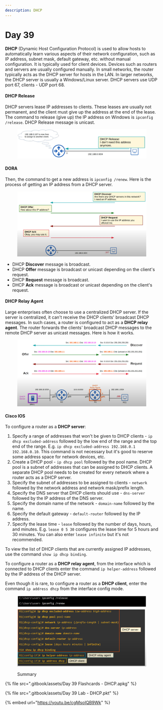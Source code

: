 ```yaml
---
description: DHCP
---
```


# Day 39

**DHCP** (Dynamic Host Configuration Protocol) is used to allow hosts to automatically learn various aspects of their network configuration, such as IP address, subnet mask, default gateway, etc. without manual configuration. It is typically used for client devices. Devices such as routers and servers are usually configured manually. In small networks, the router typically acts as the DHCP server for hosts in the LAN. In larger networks, the DHCP server is usually a Windows/Linux server. DHCP servers use UDP port 67, clients - UDP port 68.

#### DHCP Release

DHCP servers lease IP addresses to clients. These leases are usually not permanent, and the client must give up the address at the end of the lease. The command to release (give up) the IP address on Windows is `ipconfig /release`. DHCP Release message is unicast.

<figure><img src=".gitbook/assets/image (2) (1) (1) (1) (1) (1) (1) (1).png" alt="dhcp release demo" width="563"><figcaption></figcaption></figure>

#### DORA

Then, the command to get a new address is `ipconfig /renew`. Here is the process of getting an IP address from a DHCP server.

<figure><img src=".gitbook/assets/image (1) (1) (1) (1) (1) (1) (1) (1) (1) (1) (1).png" alt="getting an ip address from dhcp" width="563"><figcaption></figcaption></figure>

* DHCP **Discover** message is broadcast.&#x20;
* DHCP **Offer** message is broadcast or unicast depending on the client's request.&#x20;
* DHCP **Request** message is broadcast.
* DHCP **Ack** message is broadcast or unicast depending on the client's request.&#x20;

#### DHCP Relay Agent

Large enterprises often choose to use a centralized DHCP server. If the server is centralized, it can't receive the DHCP clients' broadcast DHCP messages. In such cases, a router is configured to act as a **DHCP relay agent**. The router forwards the clients' broadcast DHCP messages to the remote DHCP server as unicast messages. Here is how it works.

<figure><img src=".gitbook/assets/image (2) (1) (1) (1) (1) (1) (1) (1) (1).png" alt="dhcp relay agent demo" width="563"><figcaption></figcaption></figure>

#### Cisco IOS

To configure a router as a **DHCP server**:

1. Specify a range of addresses that won't be given to DHCP clients - `ip dhcp excluded-address` followed by the low end of the range and the top end of the range. E.g. `ip dhcp excluded-address 192.168.0.1 192.168.0.10`. This command is not necessary but it's good to reserve some address space for network devices, etc.
2. Create a DHCP pool - `ip dhcp pool` followed by the pool name. DHCP pool is a subnet of addresses that can be assigned to DHCP clients. A separate DHCP pool needs to be created for every network where a router acts as a DHCP server.&#x20;
3. Specify the subnet of addresses to be assigned to clients - `network` followed by the network address and network mask/prefix length.
4. Specify the DNS server that DHCP clients should use - `dns-server` followed by the IP address of the DNS server.
5. Specify the domain name of the network - `domain-name` followed by the name.
6. Specify the default gateway - `default-router` followed by the IP address.
7. Specify the lease time - `lease` followed by the number of days, hours, and minutes. E.g. `lease 0 5 30` configures the lease time for 5 hours and 30 minutes. You can also enter `lease infinite` but it's not recommended.

To view the list of DHCP clients that are currently assigned IP addresses, use the command `show ip dhcp binding`.

To configure a router as a **DHCP relay agent**, from the interface which is connected to DHCP clients enter the command `ip helper-address` followed by the IP address of the DHCP server.

Even though it is rare, to configure a router as a **DHCP client**, enter the command `ip address dhcp` from the interface config mode.

<figure><img src=".gitbook/assets/image (3) (1) (1) (1) (1).png" alt="summary" width="563"><figcaption><p>Summary</p></figcaption></figure>

{% file src=".gitbook/assets/Day 39 Flashcards - DHCP.apkg" %}

{% file src=".gitbook/assets/Day 39 Lab - DHCP.pkt" %}

{% embed url="https://youtu.be/cgMsoIQB9Wk" %}
